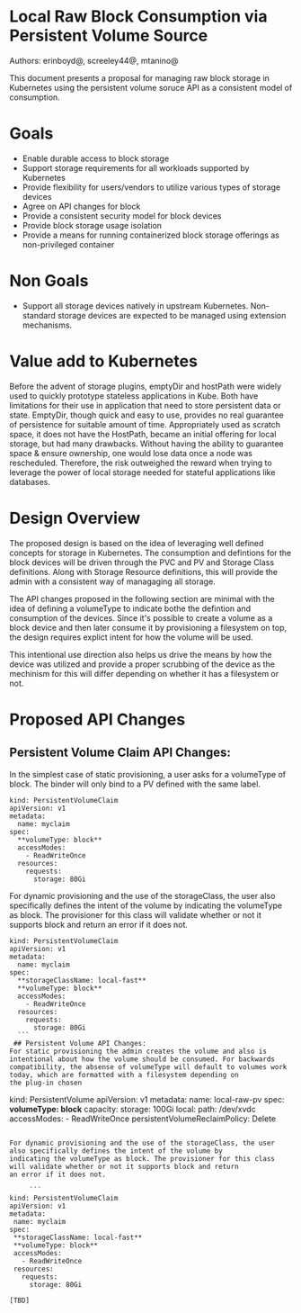 # Local Raw Block Consumption via Persistent Volume Source

Authors: erinboyd@, screeley44@, mtanino@

This document presents a proposal for managing raw block storage in Kubernetes using the persistent volume soruce API as a consistent model
of consumption.

# Goals
* Enable durable access to block storage
* Support storage requirements for all workloads supported by Kubernetes
* Provide flexibility for users/vendors to utilize various types of storage devices
* Agree on API changes for block
* Provide a consistent security model for block devices 
* Provide block storage usage isolation
* Provide a means for running containerized block storage offerings as non-privileged container

# Non Goals
* Support all storage devices natively in upstream Kubernetes. Non-standard storage devices are expected to be managed using extension
  mechanisms.
   
# Value add to Kubernetes

  Before the advent of storage plugins, emptyDir and hostPath were widely used to quickly prototype stateless applications in Kube. 
  Both have limitations for their use in application that need to store persistent data or state. 
  EmptyDir, though quick and easy to use, provides no real guarantee of persistence for suitable amount of time. 
  Appropriately used as scratch space, it does not have the HostPath, became an initial offering for local storage, but had many
  drawbacks. Without having the ability to guarantee space & ensure ownership, one would lose data once a node was rescheduled. 
  Therefore, the risk outweighed the reward when trying to  leverage the power of local storage needed for stateful applications like 
  databases.
    
# Design Overview

  The proposed design is based on the idea of leveraging well defined concepts for storage in Kubernetes. The consumption and 
  defintions for the block devices will be driven through the PVC and PV and Storage Class definitions. Along with Storage
  Resource definitions, this will provide the admin with a consistent way of managaging all storage. 
  
  The API changes proposed in the following section are minimal with the idea of defining a volumeType to indicate bothe the defintion
  and consumption of the devices. Since it's possible to create a volume as a block device and then later consume it by provisioning
  a filesystem on top, the design requires explict intent for how the volume will be used.
  
  This intentional use direction also helps us drive the means by how the device was utilized and provide a proper scrubbing of the 
  device as the mechinism for this will differ depending on whether it has a filesystem or not.
  
# Proposed API Changes
   
  ## Persistent Volume Claim API Changes:
  In the simplest case of static provisioning, a user asks for a volumeType of block. The binder will only bind to a PV defined 
  with the same label.
  
  ```
  kind: PersistentVolumeClaim
  apiVersion: v1
  metadata:
    name: myclaim
  spec:
    **volumeType: block**
    accessModes:
      - ReadWriteOnce
    resources:
      requests:
        storage: 80Gi
  ```
 For dynamic provisioning and the use of the storageClass, the user also specifically defines the intent of the volume by 
 indicating the volumeType as block. The provisioner for this class will validate whether or not it supports block and return
 an error if it does not.
  
  ```
  kind: PersistentVolumeClaim
  apiVersion: v1
  metadata:
    name: myclaim
  spec:
    **storageClassName: local-fast**
    **volumeType: block**
    accessModes:
      - ReadWriteOnce
    resources:
      requests:
        storage: 80Gi
    ```
   ## Persistent Volume API Changes:
  For static provisioning the admin creates the volume and also is intentional about how the volume should be consumed. For backwards
  compatibility, the absense of volumeType will default to volumes work today, which are formatted with a filesystem depending on 
  the plug-in chosen
  
   ```
   kind: PersistentVolume
   apiVersion: v1
   metadata:
     name: local-raw-pv
   spec:
     **volumeType: block**
     capacity:
       storage: 100Gi
     local:
       path: /dev/xvdc
     accessModes:
       - ReadWriteOnce
     persistentVolumeReclaimPolicy: Delete
   ```
   
 For dynamic provisioning and the use of the storageClass, the user also specifically defines the intent of the volume by 
 indicating the volumeType as block. The provisioner for this class will validate whether or not it supports block and return
 an error if it does not.
  
        ```
  kind: PersistentVolumeClaim
  apiVersion: v1
  metadata:
    name: myclaim
  spec:
    **storageClassName: local-fast**
    **volumeType: block**
    accessModes:
      - ReadWriteOnce
    resources:
      requests:
        storage: 80Gi
  
[TBD]

